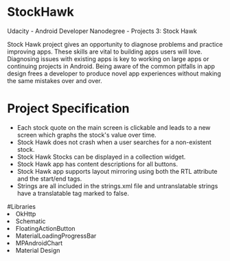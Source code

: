 # StockHawk
Udacity - Android Developer Nanodegree - Projects 3: Stock Hawk

Stock Hawk project gives an opportunity to diagnose problems and practice improving apps. These skills are vital to building apps users will love. Diagnosing issues with existing apps is key to working on large apps or continuing projects in Android. Being aware of the common pitfalls in app design frees a developer to produce novel app experiences without making the same mistakes over and over.

# Project Specification
<ul>
<li>Each stock quote on the main screen is clickable and leads to a new screen which graphs the stock's value over time.</li>
<li>Stock Hawk does not crash when a user searches for a non-existent stock.</li>
<li>Stock Hawk Stocks can be displayed in a collection widget.</li>
<li>Stock Hawk app has content descriptions for all buttons.</li>
<li>Stock Hawk app supports layout mirroring using both the RTL attribute and the start/end tags.</li>
<li>Strings are all included in the strings.xml file and untranslatable strings have a translatable tag marked to false.</li>
</ul>
#Libraries
<li>OkHttp</li>
<li>Schematic</li>
<li>FloatingActionButton</li>
<li>MaterialLoadingProgressBar</li>
<li>MPAndroidChart</li>
<li>Material Design</li> 
</ul>
